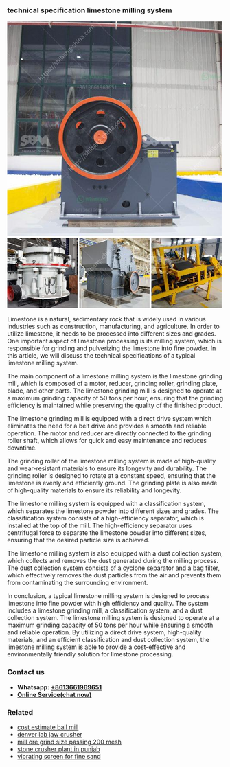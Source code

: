 <h3>technical specification limestone milling system</h3><img src='1708498444.jpg' alt=''><p>Limestone is a natural, sedimentary rock that is widely used in various industries such as construction, manufacturing, and agriculture. In order to utilize limestone, it needs to be processed into different sizes and grades. One important aspect of limestone processing is its milling system, which is responsible for grinding and pulverizing the limestone into fine powder. In this article, we will discuss the technical specifications of a typical limestone milling system.</p><p>The main component of a limestone milling system is the limestone grinding mill, which is composed of a motor, reducer, grinding roller, grinding plate, blade, and other parts. The limestone grinding mill is designed to operate at a maximum grinding capacity of 50 tons per hour, ensuring that the grinding efficiency is maintained while preserving the quality of the finished product.</p><p>The limestone grinding mill is equipped with a direct drive system which eliminates the need for a belt drive and provides a smooth and reliable operation. The motor and reducer are directly connected to the grinding roller shaft, which allows for quick and easy maintenance and reduces downtime.</p><p>The grinding roller of the limestone milling system is made of high-quality and wear-resistant materials to ensure its longevity and durability. The grinding roller is designed to rotate at a constant speed, ensuring that the limestone is evenly and efficiently ground. The grinding plate is also made of high-quality materials to ensure its reliability and longevity.</p><p>The limestone milling system is equipped with a classification system, which separates the limestone powder into different sizes and grades. The classification system consists of a high-efficiency separator, which is installed at the top of the mill. The high-efficiency separator uses centrifugal force to separate the limestone powder into different sizes, ensuring that the desired particle size is achieved.</p><p>The limestone milling system is also equipped with a dust collection system, which collects and removes the dust generated during the milling process. The dust collection system consists of a cyclone separator and a bag filter, which effectively removes the dust particles from the air and prevents them from contaminating the surrounding environment.</p><p>In conclusion, a typical limestone milling system is designed to process limestone into fine powder with high efficiency and quality. The system includes a limestone grinding mill, a classification system, and a dust collection system. The limestone milling system is designed to operate at a maximum grinding capacity of 50 tons per hour while ensuring a smooth and reliable operation. By utilizing a direct drive system, high-quality materials, and an efficient classification and dust collection system, the limestone milling system is able to provide a cost-effective and environmentally friendly solution for limestone processing.</p><h3>Contact us</h3><ul><li><strong>Whatsapp:&nbsp;<a href="https://wa.me/8613661969651">+8613661969651</a></strong></li><li><a href="https://swt.shibang-china.com/?git&amp;zhl&amp;technical specification limestone milling system"><strong>Online Service(chat now)</strong></a></li></ul><h3>Related</h3><ul><li><a href='cost estimate ball mill.md'>cost estimate ball mill</a></li><li><a href='denver lab jaw crusher.md'>denver lab jaw crusher</a></li><li><a href='mill ore grind size passing 200 mesh.md'>mill ore grind size passing 200 mesh</a></li><li><a href='stone crusher plant in punjab.md'>stone crusher plant in punjab</a></li><li><a href='vibrating screen for fine sand.md'>vibrating screen for fine sand</a></li></ul>